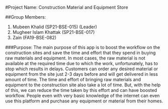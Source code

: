#Project Name:  Construction Material and Equipment Store

##Group Members:
  1. Mubeen Khalid (SP21-BSE-015) (Leader)
  2. Mugheer Islam Khattak (SP21-BSE-017)
  3. Zain (FA19-BSE-082)
  
###Purpose:
The main purpose of this app is to boost the workflow on the construction sites and save the time and effort that they spend in buying raw materials and equipment. In most cases, the raw material is not available at the required time due to which the work, unfortunately, has to stop which results in delays. Customers can order any desired material or equipment from the site just 2-3 days before and will get delivered in less amount of time. The time and effort of bringing raw materials and equipment to the construction site also take a lot of time. But, with the help of this, we can reduce the time taken by this effort and can have boosted workflow. People even with very basic knowledge of the internet can even use this platform and purchase any equipment or material from their homes. 
